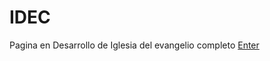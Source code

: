 # IDEC
Pagina en Desarrollo de Iglesia del evangelio completo
<a href="https://iglesia-de-dios-finca-dos.onrender.com/">Enter</a>

